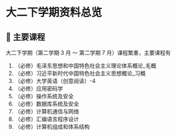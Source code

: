 # 大二下学期资料总览

## :book: 主要课程

大二下学期（第二学期 3 月 ～ 第二学期 7 月）课程繁重，主要课程有

1. （必修）毛泽东思想和中国特色社会主义理论体系概论_毛概
2. （必修）习近平新时代中国特色社会主义思想概论_习概
3. （必修）大学英语（创意阅读）-4	
4. （必修）应用密码学	
5. （必修）操作系统及安全	
6. （必修）数据库系统及安全	
7. （必修）计算机通信与网络	
8. （必修）汇编语言程序设计	
9. （必修）计算机组成和体系结构	

